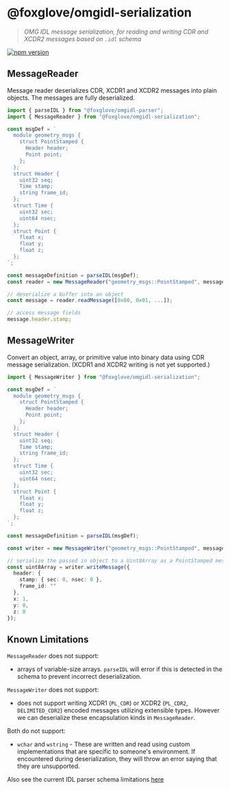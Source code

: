 # @foxglove/omgidl-serialization

> _OMG IDL message serialization, for reading and writing CDR and XCDR2 messages based on `.idl` schema_

[![npm version](https://img.shields.io/npm/v/@foxglove/omgidl-serialization.svg?style=flat)](https://www.npmjs.com/package/@foxglove/omgidl-serialization)

## MessageReader

Message reader deserializes CDR, XCDR1 and XCDR2 messages into plain objects. The messages are fully deserialized.

```typescript
import { parseIDL } from "@foxglove/omgidl-parser";
import { MessageReader } from "@foxglove/omgidl-serialization";

const msgDef = `
  module geometry_msgs {
    struct PointStamped {
      Header header;
      Point point;
    };
  };
  struct Header {
    uint32 seq;
    Time stamp;
    string frame_id;
  };
  struct Time {
    uint32 sec;
    uint64 nsec;
  };
  struct Point {
    float x;
    float y;
    float z;
  };
`;

const messageDefinition = parseIDL(msgDef);
const reader = new MessageReader("geometry_msgs::PointStamped", messageDefinition);

// deserialize a buffer into an object
const message = reader.readMessage([0x00, 0x01, ...]);

// access message fields
message.header.stamp;
```

## MessageWriter

Convert an object, array, or primitive value into binary data using CDR message serialization. (XCDR1 and XCDR2 writing is not yet supported.)

```Typescript
import { MessageWriter } from "@foxglove/omgidl-serialization";

const msgDef = `
  module geometry_msgs {
    struct PointStamped {
      Header header;
      Point point;
    };
  };
  struct Header {
    uint32 seq;
    Time stamp;
    string frame_id;
  };
  struct Time {
    uint32 sec;
    uint64 nsec;
  };
  struct Point {
    float x;
    float y;
    float z;
  };
`;

const messageDefinition = parseIDL(msgDef);

const writer = new MessageWriter("geometry_msgs::PointStamped", messageDefinition, cdrOptions);

// serialize the passed in object to a Uint8Array as a PointStamped message
const uint8Array = writer.writeMessage({
  header: {
    stamp: { sec: 0, nsec: 0 },
    frame_id: ""
  },
  x: 1,
  y: 0,
  z: 0
});
```

## Known Limitations

`MessageReader` does not support:

- arrays of variable-size arrays. `parseIDL` will error if this is detected in the schema to prevent incorrect deserialization.

`MessageWriter` does not support:

- does not support writing XCDR1 (`PL_CDR`) or XCDR2 (`PL_CDR2`, `DELIMITED_CDR2`) encoded messages utilizing extensible types. However we can deserialize these encapsulation kinds in `MessageReader`.

Both do not support:

- `wchar` and `wstring` - These are written and read using custom implementations that are specific to someone's environment. If encountered during deserialization, they will throw an error saying that they are unsupported.

Also see the current IDL parser schema limitations [here](../omgidl-parser/README.md#omg-idl-subset-support)
